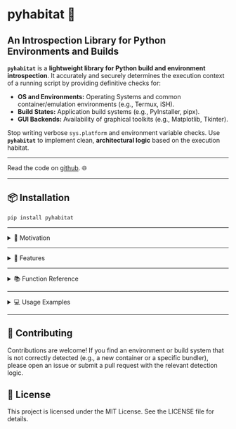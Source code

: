 # pyhabitat 🧭

## An Introspection Library for Python Environments and Builds

**`pyhabitat`** is a **lightweight library for Python build and environment introspection**. It accurately and securely determines the execution context of a running script by providing definitive checks for:

* **OS and Environments:** Operating Systems and common container/emulation environments (e.g., Termux, iSH).
* **Build States:** Application build systems (e.g., PyInstaller, pipx).
* **GUI Backends:** Availability of graphical toolkits (e.g., Matplotlib, Tkinter).

Stop writing verbose `sys.platform` and environment variable checks. Use **`pyhabitat`** to implement clean, **architectural logic** based on the execution habitat.

---

Read the code on [github](https://github.com/City-of-Memphis-Wastewater/pyhabitat/blob/main/pyhabitat/environment.py). 🌐

---

## 📦 Installation

```bash
pip install pyhabitat
```

---

<details>
<summary> 🧠 Motivation </summary>

This library is especially useful for **leveraging Python in mobile environments** (`Termux` on Android and `iSH` on iOS), which often have particular limitations and require special handling. For example, it helps automate work-arounds like using **localhost plotting** when `matplotlib` is unavailable or **web-based interfaces** when `tkinter` is missing. 

Our team is fundamentally driven by enabling mobile computing for true utility applications, leveraging environments like Termux (Android) and iSH (iOS). This includes highly practical solutions, such as deploying a lightweight Python web server (e.g., Flask, http.server, FastAPI) directly on a handset, or orchestrating full-stack, utility-grade applications that allow technicians to manage data and systems right from their mobile device in a way that is cross-platform and not overly catered to the App Store.

Another key goal of this project is to facilitate the orchestration of wider system installation for **`pipx` CLI tools** for additional touch points, like context menus and widgets.

Ultimately, [City-of-Memphis-Wastewater](https://github.com/City-of-Memphis-Wastewater) aims to produce **reference-quality code** for the documented proper approach. We recognize that many people (and bots) are searching for ideal solutions, and our functions are built upon extensive research and testing to go **beyond simple `platform.system()` checks**.

</details>

---

<details>
<summary> 🚀 Features </summary>

  * **Definitive Environment Checks:** Rigorous checks catered to Termux and iSH (iOS Alpine). Accurate, typical modern detection for Windows, macOS (Apple), Linux, FreeBSD, Android.
  * **GUI Availability:** Rigorous, cached checks to determine if the environment supports a graphical popup window (Tkinter/Matplotlib TkAgg) or just headless image export (Matplotlib Agg).
  * **Build/Packaging Detection:** Reliable detection of standalone executables (PyInstaller), Python zipapps (.pyz), Python source scripts (.py), and correct identification/exclusion of pipx-managed virtual environments.
  * **Executable Type Inspection:** Uses file magic numbers (ELF, MZ, Mach-O) to confirm if the running script is a monolithic, frozen binary (non-pipx) or zipapp (.pyz).

</details>

---

<details>
<summary> 📚 Function Reference </summary>

### OS and Environment Checking

Key question: "What is this running on?"

| Function | Description |
| :--- | :--- |
| `on_windows()` | Returns `True` on Windows. |
| `on_apple()` | Returns `True` on macOS (Darwin). |
| `on_linux()` | Returns `True` on Linux in general. |
| `on_termux()` | Returns `True` if running in the Termux Android environment. |
| `on_freebsd()` | Returns `True` on FreeBSD. |
| `on_ish_alpine()` | Returns `True` if running in the iSH Alpine Linux iOS emulator. |
| `on_android()` | Returns `True` on any Android-based Linux environment. |
| `in_repl()` | Returns `True` is the user is currently in a Python REPL; hasattr(sys,'ps1'). |

### Packaging and Build Checking

Key question: "What is the character of my executable or my build state?"

These functions accept an optional path argument (Path or str), defaulting to sys.argv[0] (e.g., pyhabitat/__main__.py for python -m pyhabitat, empty in REPL). Path.resolve() is used for stability.

| Function | Description |
| :--- | :--- |
| `as_frozen()` | Returns `True` if the script is running as a standalone executable (any bundler). |
| `as_pyinstaller()` | Returns `True` if the script is frozen and generated by PyInstaller (has `_MEIPASS`). |
| `is_python_script(path=None)` | Returns `True` if the script or specified path is a Python source file (.py). |
| `is_pipx(path=None)` | Returns `True` if the script or specified path is from a pipx-managed virtual environment. |
| `is_elf(path=None)` | Returns `True` if the script or specified path is an ELF binary (Linux standalone executable, non-pipx). |
| `is_pyz(path=None)` | Returns `True` if the script or specified path is a Python zipapp (.pyz, non-pipx). |
| `is_windows_portable_executable(path=None)` | Returns `True` if the script or specified path is a Windows PE binary (MZ header, non-pipx). |
| `is_macos_executable(path=None)` | Returns `True` if the script or specified path is a macOS Mach-O binary (non-pipx). |

### Capability Checking

Key Question: "What could I do next?"

| Function | Description |
| :--- | :--- |
| `tkinter_is_available()` | Checks if Tkinter is imported and can successfully create a window. |
| `matplotlib_is_available_for_gui_plotting(termux_has_gui=False)` | Checks for Matplotlib and its TkAgg backend, required for interactive plotting. Set `termux_has_gui=True` for Termux with GUI support; defaults to `False`. |
| `matplotlib_is_available_for_headless_image_export()` | Checks for Matplotlib and its Agg backend, required for saving images without a GUI. |
| `interactive_terminal_is_available()` | Checks if standard input and output streams are connected to a TTY (allows safe use of interactive prompts). |
| `web_browser_is_available()` | Check if a web browser can be launched in the current environment (allows safe use of web-based prompts and localhost plotting). 	|

### Utility

| Function | Description |
| :--- | :--- |
| `edit_textfile(path)` | Opens a text file for editing using the default editor (Windows, Linux, macOS) or nano in Termux/iSH. In REPL mode, prints an error. Path argument (str or Path) uses Path.resolve() for stability. |
| `interp_path(print_path=False)` | Returns the path to the Python interpreter binary (sys.executable). Optionally prints the path. Returns empty string if unavailable. |
| `main()` | Prints a comprehensive environment report with sections: Interpreter Checks (sys.executable), Current Environment Check (sys.argv[0]), Current Build Checks (sys attributes), Operating System Checks (platform.system()), and Capability Checks. Run via `python -m pyhabitat` or `import pyhabitat; pyhabitat.main()` in the REPL. |

</details>

---

<details>
<summary> 💻 Usage Examples </summary>

The module exposes all detection functions directly for easy access.

### 0\.Example of PyHabitat in Action

The `pipeline-eds` package uses the `pyhabitat` library to handle [configuration](https://github.com/City-of-Memphis-Wastewater/pipeline/blob/main/src/pipeline/security_and_config.py) and [plotting](https://github.com/City-of-Memphis-Wastewater/pipeline/blob/main/src/pipeline/cli.py), among other things.

### 1\. Running the Environment Report

Run a comprehensive environment report from the command line or REPL to inspect the interpreter (sys.executable), running script (sys.argv[0]), build state, operating system, and capabilities.

```bash
# In the terminal
python -m pyhabitat
```

```python
# In the Python REPL
import pyhabitat as ph
ph.main()
```

### 2\. Checking Environment and Build Type

```python
from pyhabitat import on_termux, on_windows, is_pipx, is_python_script, as_frozen

if is_pipx():
    print("Running inside a pipx virtual environment. This is not a standalone binary.")

if as_frozen():
    print("Running as a frozen executable (PyInstaller, cx_Freeze, etc.).")

if is_python_script():
    print("Running as a Python source script (.py).")

if on_termux(): 
	# Expected cases: 
	#- pkg install python-numpy python-cryptography
	#- Avoiding matplotlib unless the user explicitly sets termux_has_gui=True in matplotlib_is_available_for_gui_plotting().
	#- Auto-selection of 'termux-open-url' and 'xdg-open' in logic.
	#- Installation on the system, like orchestrating the construction of Termux Widget entries in ~/.shortcuts.
    print("Running in the Termux environment on Android.")
    
if on_windows():
    print("Running on Windows.")
```

### 3\. Checking GUI and Plotting Availability

Use these functions to determine if you can show an interactive plot or if you must save an image file.

```python
from pyhabitat import matplotlib_is_available_for_gui_plotting, matplotlib_is_available_for_headless_image_export

if matplotlib_is_available_for_gui_plotting():
    # We can safely call plt.show()
    print("GUI plotting is available! Using TkAgg backend.")
    import matplotlib.pyplot as plt
    plt.figure()
    plt.show()

elif matplotlib_is_available_for_headless_image_export():
    # We must save the plot to a file or buffer
    print("GUI unavailable, but headless image export is possible.")
    # Code to use 'Agg' backend and save to disk...
    
else:
    print("Matplotlib is not installed or the environment is too restrictive for plotting.")
```

### 4\. Text Editing

Use this function to open a text file for editing. 
Ideal use case: Edit a configuration file, if prompted by a CLI command like 'config --textedit'.

```python
from pathlib import Path
import pyhabitat as ph

ph.edit_textfile(path=Path('./config.json'))
```
</details>

---

## 🤝 Contributing

Contributions are welcome\! If you find an environment or build system that is not correctly detected (e.g., a new container or a specific bundler), please open an issue or submit a pull request with the relevant detection logic.

## 📄 License

This project is licensed under the MIT License. See the LICENSE file for details.
